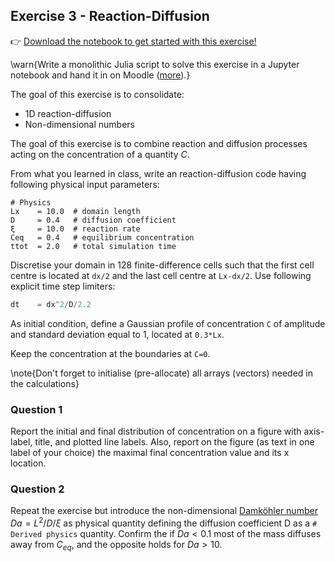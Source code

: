 <!--This file was generated, do not modify it.-->
## Exercise 3 - **Reaction-Diffusion**

👉 [Download the notebook to get started with this exercise!](https://github.com/eth-vaw-glaciology/course-101-0250-00/blob/main/exercise-notebooks/notebooks/lecture2_ex3.ipynb)

\warn{Write a monolithic Julia script to solve this exercise in a Jupyter notebook and hand it in on Moodle ([more](/homework)).}

The goal of this exercise is to consolidate:
- 1D reaction-diffusion
- Non-dimensional numbers

The goal of this exercise is to combine reaction and diffusion processes acting on the concentration of a quantity $C$.

From what you learned in class, write an reaction-diffusion code having following physical input parameters:

```
# Physics
Lx    = 10.0  # domain length
D     = 0.4   # diffusion coefficient
ξ     = 10.0  # reaction rate
Ceq   = 0.4   # equilibrium concentration
ttot  = 2.0   # total simulation time
```

Discretise your domain in 128 finite-difference cells such that the first cell centre is located at `dx/2` and the last cell centre at `Lx-dx/2`. Use following explicit time step limiters:

```julia
dt    = dx^2/D/2.2
```

As initial condition, define a Gaussian profile of concentration `C` of amplitude and standard deviation equal to 1, located at `0.3*Lx`.

Keep the concentration at the boundaries at `C=0`.

\note{Don't forget to initialise (pre-allocate) all arrays (vectors) needed in the calculations}

### Question 1

Report the initial and final distribution of concentration on a figure with axis-label, title, and plotted line labels. Also, report on the figure (as text in one label of your choice) the maximal final concentration value and its x location.

### Question 2

Repeat the exercise but introduce the non-dimensional [Damköhler number](https://en.wikipedia.org/wiki/Damköhler_numbers) $Da = L^2/D/ξ$ as physical quantity defining the diffusion coefficient D as a `# Derived physics` quantity. Confirm the if $Da < 0.1$ most of the mass diffuses away from $C_{eq}$, and the opposite holds for $Da > 10$.

